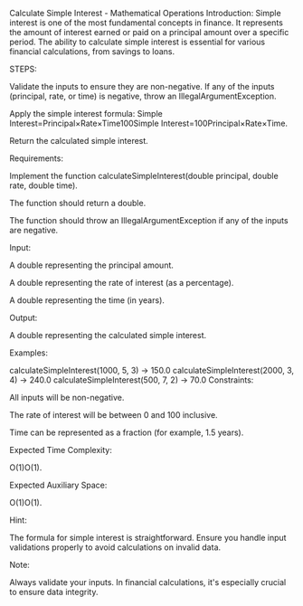 Calculate Simple Interest - Mathematical Operations
Introduction: Simple interest is one of the most fundamental concepts in finance. It represents the amount of interest earned or paid on a principal amount over a specific period. The ability to calculate simple interest is essential for various financial calculations, from savings to loans.

STEPS:

Validate the inputs to ensure they are non-negative. If any of the inputs (principal, rate, or time) is negative, throw an IllegalArgumentException.

Apply the simple interest formula: Simple Interest=Principal×Rate×Time100Simple Interest=100Principal×Rate×Time​.

Return the calculated simple interest.

Requirements:

Implement the function calculateSimpleInterest(double principal, double rate, double time).

The function should return a double.

The function should throw an IllegalArgumentException if any of the inputs are negative.

Input:

A double representing the principal amount.

A double representing the rate of interest (as a percentage).

A double representing the time (in years).

Output:

A double representing the calculated simple interest.

Examples:

calculateSimpleInterest(1000, 5, 3) -> 150.0
calculateSimpleInterest(2000, 3, 4) -> 240.0
calculateSimpleInterest(500, 7, 2) -> 70.0
Constraints:

All inputs will be non-negative.

The rate of interest will be between 0 and 100 inclusive.

Time can be represented as a fraction (for example, 1.5 years).

Expected Time Complexity:

O(1)O(1).

Expected Auxiliary Space:

O(1)O(1).

Hint:

The formula for simple interest is straightforward. Ensure you handle input validations properly to avoid calculations on invalid data.

Note:

Always validate your inputs. In financial calculations, it's especially crucial to ensure data integrity.

